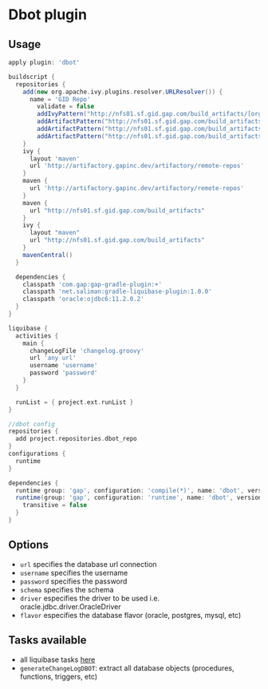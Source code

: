 Dbot plugin
===============

## Usage

```groovy
apply plugin: 'dbot'

buildscript {
  repositories {
    add(new org.apache.ivy.plugins.resolver.URLResolver()) {
      name = 'GID Repo'
        validate = false
        addIvyPattern("http://nfs01.sf.gid.gap.com/build_artifacts/[organisation]/[module]/ivy-[revision].xml")
        addArtifactPattern("http://nfs01.sf.gid.gap.com/build_artifacts/[organisation]/[module]/[revision]/[type]/[artifact]-[revision].[ext]")
        addArtifactPattern("http://nfs01.sf.gid.gap.com/build_artifacts/[organisation]/[module]/[revision]/[artifact]-[revision].[ext]")
        addArtifactPattern("http://nfs01.sf.gid.gap.com/build_artifacts/[organisation]/[module]/[revision]/[organisation]-[artifact]-[revision].[ext]")
    }
    ivy {
      layout 'maven'
      url 'http://artifactory.gapinc.dev/artifactory/remote-repos'
    }
    maven {
      url 'http://artifactory.gapinc.dev/artifactory/remote-repos'
    }
    maven {
      url "http://nfs01.sf.gid.gap.com/build_artifacts"
    }
    ivy {
      layout "maven"
      url "http://nfs01.sf.gid.gap.com/build_artifacts"
    }
    mavenCentral()
  }

  dependencies {
    classpath 'com.gap:gap-gradle-plugin:+'
    classpath 'net.saliman:gradle-liquibase-plugin:1.0.0'
    classpath 'oracle:ojdbc6:11.2.0.2'
  }
}

liquibase {
  activities {
    main {
      changeLogFile 'changelog.groovy'
      url 'any url'
      username 'username'
      password 'password'
    }
  }

  runList = { project.ext.runList }
}

//dbot config
repositories {
  add project.repositories.dbot_repo
}
configurations {
  runtime
}

dependencies {
  runtime group: 'gap', configuration: 'compile(*)', name: 'dbot', version: '0.0.+', type: 'jar'
  runtime(group: 'gap', configuration: 'runtime', name: 'dbot', version: '0.0.+', type: 'jar') {
    transitive = false
  }
}
```

## Options
* `url` specifies the database url connection
* `username` specifies the username
* `password` specifies the password
* `schema` specifies the schema
* `driver` especifies the driver to be used i.e. oracle.jdbc.driver.OracleDriver
* `flavor` especifies the database flavor (oracle, postgres, mysql, etc)


## Tasks available

* all liquibase tasks [here](https://github.com/tlberglund/gradle-liquibase-plugin)
* `generateChangeLogDBOT`: extract all database objects (procedures, functions, triggers, etc)


